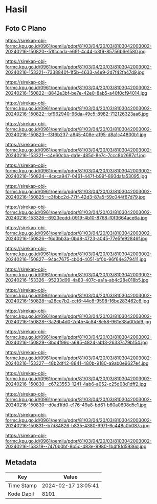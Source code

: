 # Hasil

## Foto C Plano

https://sirekap-obj-formc.kpu.go.id/0961/pemilu/pdpr/81/03/04/20/03/8103042003002-20240216-150820--51fccada-e69f-4c44-b3f9-85756b6e1580.jpg

https://sirekap-obj-formc.kpu.go.id/0961/pemilu/pdpr/81/03/04/20/03/8103042003002-20240216-153321--7338840f-1f5b-4633-a4e9-2d7f42fa47d9.jpg

https://sirekap-obj-formc.kpu.go.id/0961/pemilu/pdpr/81/03/04/20/03/8103042003002-20240216-150822--8842e3bf-be7e-42e0-8ab5-a40f0cf94014.jpg

https://sirekap-obj-formc.kpu.go.id/0961/pemilu/pdpr/81/03/04/20/03/8103042003002-20240216-150822--bf962940-96da-49c5-8982-712126323aa6.jpg

https://sirekap-obj-formc.kpu.go.id/0961/pemilu/pdpr/81/03/04/20/03/8103042003002-20240216-150823--f3f6b237-a845-408e-a195-d8a1c44800b1.jpg

https://sirekap-obj-formc.kpu.go.id/0961/pemilu/pdpr/81/03/04/20/03/8103042003002-20240216-153321--c4e60cba-da1e-485d-8e7c-7ccc8b2687cf.jpg

https://sirekap-obj-formc.kpu.go.id/0961/pemilu/pdpr/81/03/04/20/03/8103042003002-20240216-150824--4ceca947-0461-447f-b99f-893dafa53095.jpg

https://sirekap-obj-formc.kpu.go.id/0961/pemilu/pdpr/81/03/04/20/03/8103042003002-20240216-150825--c3fbbc2d-77ff-42d3-87a5-59c044f67d79.jpg

https://sirekap-obj-formc.kpu.go.id/0961/pemilu/pdpr/81/03/04/20/03/8103042003002-20240216-153326--6923ecdd-0919-4b10-8768-f0f3664ace6a.jpg

https://sirekap-obj-formc.kpu.go.id/0961/pemilu/pdpr/81/03/04/20/03/8103042003002-20240216-150826--f6d3bb3a-0bd8-4723-a045-77e5fe92846f.jpg

https://sirekap-obj-formc.kpu.go.id/0961/pemilu/pdpr/81/03/04/20/03/8103042003002-20240216-150827--94ac7675-cb0d-4051-bf0b-96f64e379411.jpg

https://sirekap-obj-formc.kpu.go.id/0961/pemilu/pdpr/81/03/04/20/03/8103042003002-20240216-153326--95233d99-4a83-407c-aa1a-ab4c28e018b5.jpg

https://sirekap-obj-formc.kpu.go.id/0961/pemilu/pdpr/81/03/04/20/03/8103042003002-20240216-150828--a28ce7b2-ccf6-44c8-9598-16be283462c8.jpg

https://sirekap-obj-formc.kpu.go.id/0961/pemilu/pdpr/81/03/04/20/03/8103042003002-20240216-150828--3a26b4d0-2d45-4c84-8e58-961e38a00dd9.jpg

https://sirekap-obj-formc.kpu.go.id/0961/pemilu/pdpr/81/03/04/20/03/8103042003002-20240216-150829--3bd4f99c-a685-4824-ab13-26337c79b154.jpg

https://sirekap-obj-formc.kpu.go.id/0961/pemilu/pdpr/81/03/04/20/03/8103042003002-20240216-153327--48b2df42-8841-480b-9180-a9ab0e9627e4.jpg

https://sirekap-obj-formc.kpu.go.id/0961/pemilu/pdpr/81/03/04/20/03/8103042003002-20240216-150830--c6723553-1241-4ab6-a052-c25d08d1dff2.jpg

https://sirekap-obj-formc.kpu.go.id/0961/pemilu/pdpr/81/03/04/20/03/8103042003002-20240216-150830--d0ad1fd0-e176-49a8-bd61-b60a0608d5c1.jpg

https://sirekap-obj-formc.kpu.go.id/0961/pemilu/pdpr/81/03/04/20/03/8103042003002-20240216-150831--b7d84826-b835-4380-9971-6c448a0b087a.jpg

https://sirekap-obj-formc.kpu.go.id/0961/pemilu/pdpr/81/03/04/20/03/8103042003002-20240216-153319--7470b0bf-8b5c-483e-9980-1b4f8fd5936d.jpg


## Metadata

| Key        | Value               |
| ---------- | ------------------- |
| Time Stamp | 2024-02-17 13:05:41 |
| Kode Dapil | 8101                |



